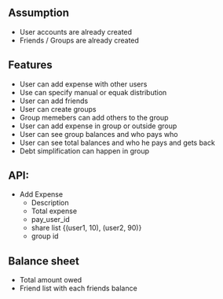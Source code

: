 
## Assumption
- User accounts are already created
- Friends / Groups are already created



## Features
- User can add expense with other users
- Use can specify manual or equak distribution
- User can add friends
- User can create groups
- Group memebers can add others to the group
- User can add expense in group or outside group
- User can see group balances and who pays who
- User can see total balances and who he pays and gets back
- Debt simplification can happen in group




## API:
- Add Expense 
  - Description
  - Total expense
  - pay_user_id
  - share list {(user1, 10), (user2, 90)}
  - group id


## Balance sheet
- Total amount owed
- Friend list with each friends balance

